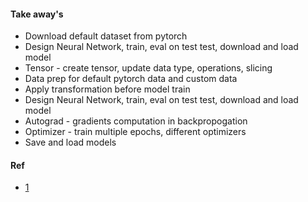 #### Take away's
- Download default dataset from pytorch
- Design Neural Network, train, eval on test test, download and load model
- Tensor - create tensor, update data type, operations, slicing
- Data prep for default pytorch data and custom data 
- Apply transformation before model train
- Design Neural Network, train, eval on test test, download and load model
- Autograd - gradients computation in backpropogation
- Optimizer - train multiple epochs, different optimizers
- Save and load models

#### Ref
- [1](https://pytorch.org/tutorials/beginner/basics/intro.html)